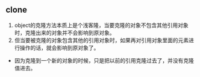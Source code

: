 ## clone
1. object的克隆方法本质上是个浅客隆，当要克隆的对象不包含其他引用对象时，克隆出来的对象并不会影响到原对象。
2. 但当要被克隆的对象包含其他的引用对象时，如果再对引用对象里面的元素进行操作的话，就会影响到原对象了。

* 因为克隆到一个新的对象的时候，只是把以前的引用克隆过去了，并没有克隆值进去。